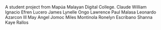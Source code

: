 A student project from Mapúa Malayan Digital College.
Claude William Ignacio
Efren Lucero
James Lynelle Ongo
Lawrence Paul Malasa
Leonardo Azarcon III
May Angel Jomoc
Miles Montinola
Ronelyn Escribano
Shanna Kaye Rallos
